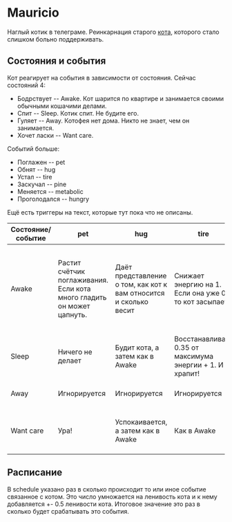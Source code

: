 # Mauricio
Наглый котик в телеграме. Реинкарнация старого [кота](https://github.com/Ecialo/kotbot), которого стало слишком больно поддерживать.

## Состояния и события
Кот реагирует на события в зависимости от состояния. Сейчас состояний 4:
* Бодрствует -- Awake. Кот шарится по квартире и занимается своими обычными кошачими делами.
* Спит -- Sleep. Котик спит. Не будите его.
* Гуляет -- Away. Котофея нет дома. Никто не знает, чем он занимается.
* Хочет ласки -- Want care.

Событий больше:
* Поглажен -- pet
* Обнят -- hug
* Устал -- tire
* Заскучал -- pine
* Меняется -- metabolic
* Проголодался -- hungry

Ещё есть триггеры на текст, которые тут пока что не описаны.

Состояние/событие | pet | hug | tire | pine | hungry | metabolic
----------------- | --- |---- | ---- | ---- | ------ | ---------
Awake | Растит счётчик поглаживания. Если кота много гладить он может цапнуть. | Даёт представление о том, как кот к вам относится и сколько весит | Снижает энергию на 1. Если она уже 0, то кот засыпает | Если кот мало глажен (меньше 4 раз), то он начинает докапываться до чата (Want care), если много -- убегает | Съедает первое что лежит в кормушке. Если кормушка пустая, то сытость уменьшается на 1 | Толстеет или худеет, в зависимости от насыщения
Sleep | Ничего не делает | Будит кота, а затем как в Awake | Восстанавливает 0.35 от максимума энергии + 1. И храпит! | Игнорируется | Игнорируется | Как в Awake
Away | Игнорируется | Игнорируется | Игнорируется | Кот возвращается домой | Игнорируется | Как в Awake, но без сообщений
Want care | Ура! | Успокаивается, а затем как в Awake | Как в Awake | Кот трижды напоминает о себе, а затем обижается на всех | как в Awake | как в Awake 

## Расписание
В schedule указано раз в сколько происходит то или иное событие связанное с котом. Это число умножается на ленивость кота и к нему добавляется +- 0.5 ленивости кота. Итоговое значение это раз в сколько будет срабатывать это события.
